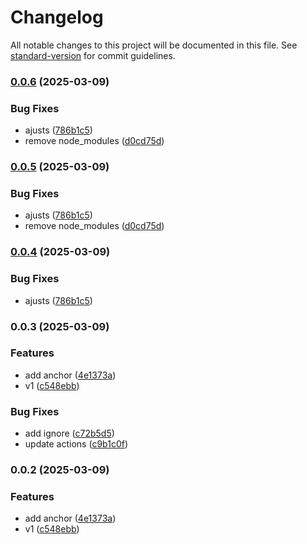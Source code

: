 # Changelog

All notable changes to this project will be documented in this file. See [standard-version](https://github.com/conventional-changelog/standard-version) for commit guidelines.

### [0.0.6](https://github.com/renancorreadev/solana-dev/compare/v0.0.3...v0.0.6) (2025-03-09)


### Bug Fixes

* ajusts ([786b1c5](https://github.com/renancorreadev/solana-dev/commit/786b1c506d87203b0e60061b4967f45fb0bf38cc))
* remove node_modules ([d0cd75d](https://github.com/renancorreadev/solana-dev/commit/d0cd75dfacd3f0b0e3b468cab926d5d4e5ed3f1a))

### [0.0.5](https://github.com/renancorreadev/solana-dev/compare/v0.0.3...v0.0.5) (2025-03-09)


### Bug Fixes

* ajusts ([786b1c5](https://github.com/renancorreadev/solana-dev/commit/786b1c506d87203b0e60061b4967f45fb0bf38cc))
* remove node_modules ([d0cd75d](https://github.com/renancorreadev/solana-dev/commit/d0cd75dfacd3f0b0e3b468cab926d5d4e5ed3f1a))

### [0.0.4](https://github.com/renancorreadev/solana-dev/compare/v0.0.3...v0.0.4) (2025-03-09)


### Bug Fixes

* ajusts ([786b1c5](https://github.com/renancorreadev/solana-dev/commit/786b1c506d87203b0e60061b4967f45fb0bf38cc))

### 0.0.3 (2025-03-09)


### Features

* add anchor ([4e1373a](https://github.com/renancorreadev/solana-dev/commit/4e1373abd271e8f053386cff9d84dd6a5a818c1a))
* v1 ([c548ebb](https://github.com/renancorreadev/solana-dev/commit/c548ebbdeaf0802b8495afcecccb1b4a4f665e4a))


### Bug Fixes

* add ignore ([c72b5d5](https://github.com/renancorreadev/solana-dev/commit/c72b5d53094bb9dcd304208b184012d61a26a90d))
* update actions ([c9b1c0f](https://github.com/renancorreadev/solana-dev/commit/c9b1c0f0e51d066dfe9b91cacc6cc65895348af8))

### 0.0.2 (2025-03-09)


### Features

* add anchor ([4e1373a](https://github.com/renancorreadev/solana-dev/commit/4e1373abd271e8f053386cff9d84dd6a5a818c1a))
* v1 ([c548ebb](https://github.com/renancorreadev/solana-dev/commit/c548ebbdeaf0802b8495afcecccb1b4a4f665e4a))

